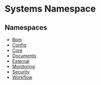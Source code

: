 ﻿---
uid: Systems
---
# Systems Namespace
## Namespaces
- [Bpm](Systems.Bpm.md)  
- [Config](Systems.Config.md)  
- [Core](Systems.Core.md)  
- [Documents](Systems.Documents.md)  
- [External](Systems.External.md)  
- [Monitoring](Systems.Monitoring.md)  
- [Security](Systems.Security.md)  
- [Workflow](Systems.Workflow.md)  

